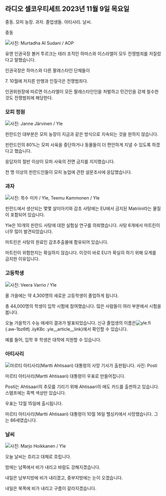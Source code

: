 ## 라디오 셀코우티세트 2023년 11월 9일 목요일

중동. 모피 농장. 과자. 졸업생들. 아티사리. 날씨.

중동

![ 사진: Murtadha Al Sudani / AOP](https://images.cdn.yle.fi/image/upload/c_crop,h_3078,w_5472,x_0,y_570/ar_1.7777777777777777,c_fill,g_faces,h_675,w_1200/dpr_1.0/q_auto:eco/f_auto/fl_lossy/v1699096585/39-11958306546279b91a3b)

유엔 인권국장 볼커 투르크는 테러 조직인 하마스와 이스라엘이 모두 전쟁범죄를 저질렀다고 말했습니다.

인권국장은 하마스와 다른 팔레스타인 단체들이

7\. 10월에 저지른 만행과 인질극은 전쟁범죄다.

인권위원장에 따르면 이스라엘이 모든 팔레스타인인을 처벌하고 민간인을 강제 철수한 것도 전쟁범죄에 해당한다.

### 모피 정원

![ 사진: Janne Järvinen / Yle](https://images.cdn.yle.fi/image/upload/c_crop,h_4024,w_7154,x_3,y_757/ar_1.7777777777777777,c_fill,g_faces,h_675,w_1200/dpr_1.0/q_auto:eco/f_auto/fl_lossy/v1696520411/39-1181991651ed3e183fc7)

핀란드인 대부분은 모피 농장이 지금과 같은 방식으로 지속되는 것을 원하지 않습니다.

핀란드인의 80%는 모피 사육을 중단하거나 동물들이 더 편안하게 지낼 수 있도록 하겠다고 했습니다.

응답자의 절반 이상이 모피 사육의 전면 금지를 지지했습니다.

천 명 이상의 핀란드인들이 모피 농업에 관한 설문조사에 응답했습니다.

### 과자

![ 사진: 목수 미카 / Yle, Teemu Kammonen / Yle](https://images.cdn.yle.fi/image/upload/c_crop,h_1814,w_3217,x_0,y_0/ar_1.7777777777777777,c_fill,g_faces,h_675,w_1200/dpr_1.0/q_auto:eco/f_auto/fl_lossy/v1699517933/39-1197951654c95aa03257)

핀란드에서 생산되는 몇몇 살미아키와 감초 사탕에는 EU에서 금지된 Matriini라는 물질이 포함되어 있습니다.

Yle은 10개의 핀란드 사탕에 대한 실험실 연구를 의뢰했습니다. 사탕 6개에서 마트린이 너무 많이 발견되었습니다.

마트린은 사탕의 원료인 감초추출물에 함유되어 있습니다.

마트린이 위험한지는 확실하지 않습니다. 이것이 바로 EU가 확실히 하기 위해 모계를 금지한 이유입니다.

### 고등학생

![ 사진: Veera Varrio / Yle](https://images.cdn.yle.fi/image/upload/c_crop,h_1080,w_1919,x_0,y_0/ar_1.7777777777777777,c_fill,g_faces,h_675,w_1200/dpr_1.0/q_auto:eco/f_auto/fl_lossy/v1699354150/39-11968216549e8120dbd8)

올 가을에는 약 4,300명의 새로운 고등학생이 졸업하게 됩니다.

총 44,000명의 학생이 입학 시험에 참여했습니다. 많은 사람들이 여러 부분에서 시험을 봅니다.

오늘 가을학기 수능 에세이 결과가 발표되었습니다. 신규 졸업생의 이름은![yle.fi](https://yle.fi/a/74-20057938){.aw-1bz6tfj .iiyKBc .yle__article__link}에서 확인할 수 있습니다.

예를 들어, 입학 후 학생은 대학에 지원할 수 있습니다.

### 아티사리

![마르티 아티사리(Martti Ahtisaari) 대통령의 사망 기사가 출판됩니다. 사진: Posti](https://images.cdn.yle.fi/image/upload/c_crop,h_839,w_1497,x_0,y_0/ar_1.7777777777777777,c_fill,g_faces,h_675,w_1200/dpr_1.0/q_auto:eco/f_auto/fl_lossy/v1699530416/39-1198123654cc6189c3ab)

마르티 아티사리(Martti Ahtisaari) 대통령이 우표로 만들어집니다.

Posti는 Ahtisaari의 추모를 기리기 위해 Ahtisaari의 애도 카드를 출판하고 있습니다. 스탬프에는 흑백 색상만 있습니다.

우표는 12월 15일에 출시됩니다.

마르티 아티사리(Martti Ahtisaari) 대통령이 10월 16일 헬싱키에서 사망했습니다. 그는 86세였습니다.

### 날씨

![ 사진: Marjo Hoikkanen / Yle](https://images.cdn.yle.fi/image/upload/c_crop,h_1080,w_1919,x_0,y_0/ar_1.7777777777777777,c_fill,g_faces,h_675,w_1200/dpr_1.0/q_auto:eco/f_auto/fl_lossy/v1699507570/39-1197896654c6d10b133e)

오늘 날씨는 흐리고 대체로 흐립니다.

밤에는 남쪽에서 비가 내리고 바람도 강해지겠습니다.

내일은 남부지방에 비가 내리겠고, 중부지방에는 눈이 오겠습니다.

내일은 북쪽에 비가 내리고 구름이 갈라지겠습니다.